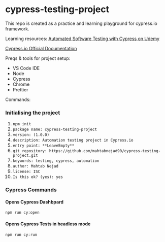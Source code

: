 # cypress-testing-project

This repo is created as a practice and learning playground for cypress.io framework.

Learning resources:
[Automated Software Testing with Cypress on Udemy](https://www.udemy.com/course/automated-testing-with-cypress)

[Cypress.io Official Documentation](https://docs.cypress.io/)

Preqs & tools for project setup:

- VS Code IDE
- Node
- Cypress
- Chrome
- Prettier

Commands: 

### Initialising the project
1. `npm init`
2. `package name: cypress-testing-project`
3. `version: (1.0.0)`
4. `description: Automation testing project in Cypress.io`
5. `entry point: **LeaveEmpty**`
6. `git repository: https://github.com/mahtabnejad90/cypress-testing-project.git`
7. `keywords: testing, cypress, automation`
8. `author: Mahtab Nejad`
9. `license: ISC`
10. `Is this ok? (yes): yes`

### Cypress Commands

#### Opens Cypress Dashbpard

`npm run cy:open`

#### Opens Cypress Tests in headless mode

`npm run cy:run`
